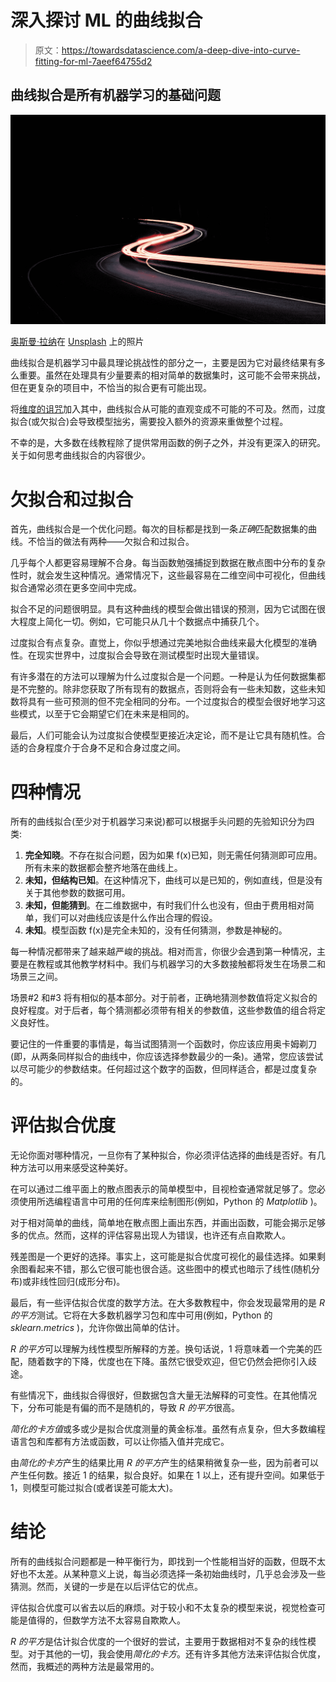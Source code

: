 # 深入探讨 ML 的曲线拟合

> 原文：<https://towardsdatascience.com/a-deep-dive-into-curve-fitting-for-ml-7aeef64755d2>

## 曲线拟合是所有机器学习的基础问题

![](img/4dcab335ff2d2a7ddb99cff00d182ae2.png)

[奥斯曼·拉纳](https://unsplash.com/@osmanrana?utm_source=medium&utm_medium=referral)在 [Unsplash](https://unsplash.com?utm_source=medium&utm_medium=referral) 上的照片

曲线拟合是机器学习中最具理论挑战性的部分之一，主要是因为它对最终结果有多么重要。虽然在处理具有少量要素的相对简单的数据集时，这可能不会带来挑战，但在更复杂的项目中，不恰当的拟合更有可能出现。

将[维度的诅咒](/the-curse-of-dimensionality-50dc6e49aa1e)加入其中，曲线拟合从可能的直观变成不可能的不可及。然而，过度拟合(或欠拟合)会导致模型拙劣，需要投入额外的资源来重做整个过程。

不幸的是，大多数在线教程除了提供常用函数的例子之外，并没有更深入的研究。关于如何思考曲线拟合的内容很少。

# 欠拟合和过拟合

首先，曲线拟合是一个优化问题。每次的目标都是找到一条*正确*匹配数据集的曲线。不恰当的做法有两种——欠拟合和过拟合。

几乎每个人都更容易理解不合身。每当函数勉强捕捉到数据在散点图中分布的复杂性时，就会发生这种情况。通常情况下，这些最容易在二维空间中可视化，但曲线拟合通常必须在更多空间中完成。

拟合不足的问题很明显。具有这种曲线的模型会做出错误的预测，因为它试图在很大程度上简化一切。例如，它可能只从几十个数据点中捕获几个。

过度拟合有点复杂。直觉上，你似乎想通过完美地拟合曲线来最大化模型的准确性。在现实世界中，过度拟合会导致在测试模型时出现大量错误。

有许多潜在的方法可以理解为什么过度拟合是一个问题。一种是认为任何数据集都是不完整的。除非您获取了所有现有的数据点，否则将会有一些未知数，这些未知数将具有一些可预测的但不完全相同的分布。一个过度拟合的模型会很好地学习这些模式，以至于它会期望它们在未来是相同的。

最后，人们可能会认为过度拟合使模型更接近决定论，而不是让它具有随机性。合适的合身程度介于合身不足和合身过度之间。

# 四种情况

所有的曲线拟合(至少对于机器学习来说)都可以根据手头问题的先验知识分为四类:

1.  **完全知晓**。不存在拟合问题，因为如果 f(x)已知，则无需任何猜测即可应用。所有未来的数据都会整齐地落在曲线上。
2.  **未知，但结构已知**。在这种情况下，曲线可以是已知的，例如直线，但是没有关于其他参数的数据可用。
3.  **未知，但能猜到**。在二维数据中，有时我们什么也没有，但由于费用相对简单，我们可以对曲线应该是什么作出合理的假设。
4.  **未知**。模型函数 f(x)是完全未知的，没有任何猜测，参数是神秘的。

每一种情况都带来了越来越严峻的挑战。相对而言，你很少会遇到第一种情况，主要是在教程或其他教学材料中。我们与机器学习的大多数接触都将发生在场景二和场景三之间。

场景#2 和#3 将有相似的基本部分。对于前者，正确地猜测参数值将定义拟合的良好程度。对于后者，每个猜测都必须带有相关的参数值，这些参数值的组合将定义良好性。

要记住的一件重要的事情是，每当试图猜测一个函数时，你应该应用奥卡姆剃刀(即，从两条同样拟合的曲线中，你应该选择参数最少的一条)。通常，您应该尝试以尽可能少的参数结束。任何超过这个数字的函数，但同样适合，都是过度复杂的。

# 评估拟合优度

无论你面对哪种情况，一旦你有了某种拟合，你必须评估选择的曲线是否好。有几种方法可以用来感受这种美好。

在可以通过二维平面上的散点图表示的简单模型中，目视检查通常就足够了。您必须使用所选编程语言中可用的任何库来绘制图形(例如，Python 的 *Matplotlib* )。

对于相对简单的曲线，简单地在散点图上画出东西，并画出函数，可能会揭示足够多的优点。然而，这样的评估容易出现人为错误，也许还有点自欺欺人。

残差图是一个更好的选择。事实上，这可能是拟合优度可视化的最佳选择。如果剩余图看起来不错，那么它很可能也很合适。这些图中的模式也暗示了线性(随机分布)或非线性回归(成形分布)。

最后，有一些评估拟合优度的数学方法。在大多数教程中，你会发现最常用的是 *R 的平方*测试。它将在大多数机器学习包和库中可用(例如，Python 的 *sklearn.metrics* )，允许你做出简单的估计。

*R 的平方*可以理解为线性模型所解释的方差。换句话说，1 将意味着一个完美的匹配，随着数字的下降，优度也在下降。虽然它很受欢迎，但它仍然会把你引入歧途。

有些情况下，曲线拟合得很好，但数据包含大量无法解释的可变性。在其他情况下，分布可能是有偏的而不是随机的，导致 *R 的平方*很高。

*简化的卡方值*或多或少是拟合优度测量的黄金标准。虽然有点复杂，但大多数编程语言包和库都有方法或函数，可以让你插入值并完成它。

由*简化的卡方*产生的结果比用 *R 的平方*产生的结果稍微复杂一些，因为前者可以产生任何数。接近 1 的结果，拟合良好。如果在 1 以上，还有提升空间。如果低于 1，则模型可能过拟合(或者误差可能太大)。

# 结论

所有的曲线拟合问题都是一种平衡行为，即找到一个性能相当好的函数，但既不太好也不太差。从某种意义上说，每当必须选择一条初始曲线时，几乎总会涉及一些猜测。然而，关键的一步是在以后评估它的优点。

评估拟合优度可以省去以后的麻烦。对于较小和不太复杂的模型来说，视觉检查可能是值得的，但数学方法不太容易自欺欺人。

*R 的平方*是估计拟合优度的一个很好的尝试，主要用于数据相对不复杂的线性模型。对于其他的一切，我会使用*简化的卡方*。还有许多其他方法来评估拟合优度，然而，我概述的两种方法是最常用的。